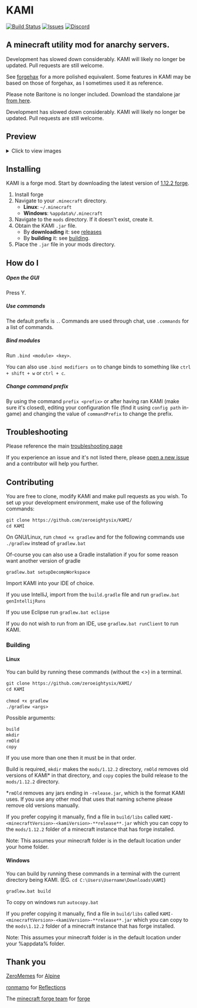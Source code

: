 # KAMI
[![Build Status](https://travis-ci.com/zeroeightysix/KAMI.svg?branch=master)](https://travis-ci.com/zeroeightysix/KAMI)
[![Issues](https://img.shields.io/github/issues/zeroeightysix/kami.svg)](https://github.com/zeroeightysix/kami/issues)
[![Discord](https://img.shields.io/badge/chat-on%20discord-brightgreen.svg)](http://discord.gg/9hvwgeg)

## A minecraft utility mod for anarchy servers.

Development has slowed down considerably. KAMI will likely no longer be updated. Pull requests are still welcome.

See [forgehax](https://github.com/fr1kin/forgehax) for a more polished equivalent. Some features in KAMI may be based on those of forgehax, as I sometimes used it as reference.

Please note Baritone is no longer included. Download the standalone jar [from here](https://github.com/cabaletta/baritone/releases).

Development has slowed down considerably. KAMI will likely no longer be updated. Pull requests are still welcome.

## Preview

<details>
 <summary>Click to view images</summary>

 ![GUI](.github/IMAGES/gui.png)

 ![ShulkerPreview](.github/IMAGES/shulkerChat.png)
 
 ![CrystalAura](.github/IMAGES/crystalAura.png)

</details>

## Installing

KAMI is a forge mod. Start by downloading the latest version of [1.12.2 forge](https://files.minecraftforge.net/).
1. Install forge
2. Navigate to your `.minecraft` directory.
   * **Linux**: `~/.minecraft`
   * **Windows**: `%appdata%/.minecraft`
3. Navigate to the `mods` directory. If it doesn't exist, create it.
4. Obtain the KAMI `.jar` file.
   * By **downloading** it: see [releases](../../releases)
   * By **building** it: see [building](#building).
5. Place the `.jar` file in your mods directory.

## How do I

##### Open the GUI
Press Y.

##### Use commands
The default prefix is `.`. Commands are used through chat, use `.commands` for a list of commands.

##### Bind modules
Run `.bind <module> <key>`.

You can also use `.bind modifiers on` to change binds to something like `ctrl + shift + w` or `ctrl + c`.

##### Change command prefix
By using the command `prefix <prefix>` or after having ran KAMI (make sure it's closed), editing your configuration file (find it using `config path` in-game) and changing the value of `commandPrefix` to change the prefix.

## Troubleshooting
Please reference the main [troubleshooting page](docs/TROUBLESHOOTING.md)

If you experience an issue and it's not listed there, please [open a new issue](../../issues/new) and a contributor will help you further.

## Contributing

You are free to clone, modify KAMI and make pull requests as you wish. To set up your development environment, make use of the following commands:

```
git clone https://github.com/zeroeightysix/KAMI/
cd KAMI
```

On GNU/Linux, run `chmod +x gradlew` and for the following commands use `./gradlew` instead of `gradlew.bat`

Of-course you can also use a Gradle installation if you for some reason want another version of gradle

```
gradlew.bat setupDecompWorkspace
```
Import KAMI into your IDE of choice. 

If you use IntelliJ, import from the `build.gradle` file and run `gradlew.bat genIntellijRuns`

If you use Eclipse run `gradlew.bat eclipse`

If you do not wish to run from an IDE, use `gradlew.bat runClient` to run KAMI.

### Building
#### Linux
You can build by running these commands (without the <>) in a terminal.
```
git clone https://github.com/zeroeightysix/KAMI/
cd KAMI

chmod +x gradlew
./gradlew <args>
```
Possible arguments:
```
build
mkdir
rmOld
copy
```
If you use more than one then it must be in that order. 

Build is required, `mkdir` makes the `mods/1.12.2` directory, `rmOld` removes old versions of KAMI\* in that directory, and `copy` copies the build release to the `mods/1.12.2` directory. 

\*`rmOld` removes any jars ending in `-release.jar`, which is the format KAMI uses. If you use any other mod that uses that naming scheme please remove old versions manually.

If you prefer copying it manually, find a file in `build/libs` called `KAMI-<minecraftVersion>-<kamiVersion>-**release**.jar` which you can copy to the `mods/1.12.2` folder of a minecraft instance that has forge installed.

Note: This assumes your minecraft folder is in the default location under your home folder.

#### Windows
You can build by running these commands in a terminal with the current directory being KAMI. (EG. `cd C:\Users\Username\Downloads\KAMI`)
```
gradlew.bat build
```

To copy on windows run `autocopy.bat`

If you prefer copying it manually, find a file in `build/libs` called `KAMI-<minecraftVersion>-<kamiVersion>-**release**.jar` which you can copy to the `mods\1.12.2` folder of a minecraft instance that has forge installed.

Note: This assumes your minecraft folder is in the default location under your %appdata% folder.

## Thank you
[ZeroMemes](https://github.com/ZeroMemes) for [Alpine](https://github.com/ZeroMemes/Alpine)

[ronmamo](https://github.com/ronmamo/) for [Reflections](https://github.com/ronmamo/reflections)

The [minecraft forge team](https://github.com/MinecraftForge) for [forge](https://files.minecraftforge.net/)
